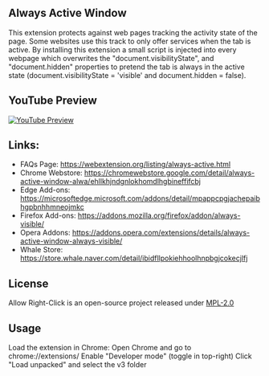 ## Always Active Window

This extension protects against web pages tracking the activity state of the page. Some websites use this track to only offer services when the tab is active. By installing this extension a small script is injected into every webpage which overwrites the "document.visibilityState", and "document.hidden" properties to pretend the tab is always in the active state (document.visibilityState = 'visible' and document.hidden = false).

## YouTube Preview
[![YouTube Preview](https://img.youtube.com/vi/7gr44trZr_o/0.jpg)](https://www.youtube.com/watch?v=7gr44trZr_o)

## Links:
  * FAQs Page: https://webextension.org/listing/always-active.html
  * Chrome Webstore: https://chromewebstore.google.com/detail/always-active-window-alwa/ehllkhjndgnlokhomdlhgbineffifcbj
  * Edge Add-ons: https://microsoftedge.microsoft.com/addons/detail/mpappcpgjachepaibhgpbnhhmneojmkc
  * Firefox Add-ons: https://addons.mozilla.org/firefox/addon/always-visible/
  * Opera Addons: https://addons.opera.com/extensions/details/always-active-window-always-visible/
  * Whale Store: https://store.whale.naver.com/detail/ibidfllpokiehhoolhnpbgjcokecjlfj

## License

Allow Right-Click is an open-source project released under [MPL-2.0](https://github.com/lunu-bounir/allow-right-click.html/blob/master/LICENSE)

## Usage
Load the extension in Chrome:
Open Chrome and go to chrome://extensions/
Enable "Developer mode" (toggle in top-right)
Click "Load unpacked" and select the v3 folder